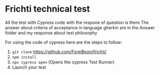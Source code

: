 # Frichti technical test
All the test with Cypress code with the respone of question is there The answer about criteria of acceptance in language gherkin are in the Answer folder and my response about test philosophy

For using the code of cypress here are the steps to follow:
1. `git clone` https://github.com/ForelBezo/frichti/
2. `npm install`
3. `npx cypress open` (Opens the cypress Test Runner) 
7. Launch your test
